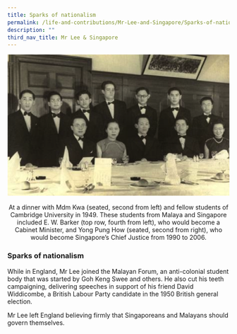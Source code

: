 ```yaml
---
title: Sparks of nationalism
permalink: /life-and-contributions/Mr-Lee-and-Singapore/Sparks-of-nationalism
description: ""
third_nav_title: Mr Lee & Singapore
---
```

![Alt text for image on Isomer site](/images/mr-lee-and-singapore/Spark%20of%20nationalism.jpg)

<center>
At a dinner with Mdm Kwa (seated, second from left) and fellow students of Cambridge University in 1949. These students from Malaya and Singapore included E. W. Barker (top row, fourth from left), who would become a Cabinet Minister, and Yong Pung How (seated, second from right), who would become Singapore’s Chief Justice from 1990 to 2006.   
</center>

### Sparks of nationalism ###

While in England, Mr Lee joined the Malayan Forum, an anti-colonial student body that was started by Goh Keng Swee and others. He also cut his teeth campaigning, delivering speeches in support of his friend David Widdicombe, a British Labour Party candidate in the 1950 British general election.


Mr Lee left England believing firmly that Singaporeans and Malayans should govern themselves.